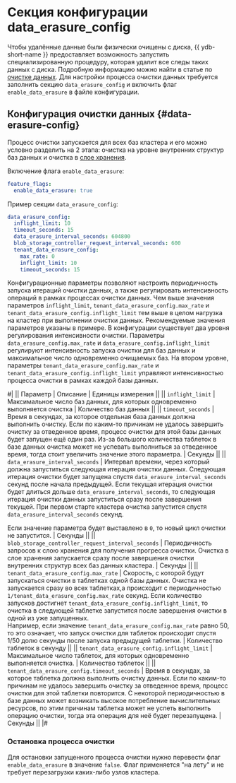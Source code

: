 # Секция конфигурации data_erasure_config

Чтобы удалённые данные были физически очищены с диска, {{ ydb-short-name }} предоставляет возможность запустить специализированную процедуру, которая удалит все следы таких данных с диска. Подробную информацию можно найти в статье по [очистке данных](../../security/data-erasure.md). Для настройки процесса очистки данных требуется заполнить секцию `data_erasure_config` и включить флаг `enable_data_erasure` в файле конфигурации.

## Конфигурация очистки данных {#data-erasure-config}

Процесс очистки запускается для всех баз кластера и его можно условно разделить на 2 этапа: очистка на уровне внутренних структур баз данных и очистка в [слое хранения](../../concepts/glossary.md#distributed-storage-implementation).

Включение флага `enable_data_erasure`:

```yaml
feature_flags:
  enable_data_erasure: true
```

Пример секции `data_erasure_config`:

```yaml
data_erasure_config:
  inflight_limit: 10
  timeout_seconds: 15
  data_erasure_interval_seconds: 604800
  blob_storage_controller_request_interval_seconds: 600
  tenant_data_erasure_config:
    max_rate: 0
    inflight_limit: 10
    timeout_seconds: 15
```

Конфигурационные параметры позволяют настроить периодичность запуска итераций очистки данных, а также регулировать интенсивность операций в рамках процессах очистки данных. Чем выше значения параметров `inflight_limit`, `tenant_data_erasure_config.max_rate` и `tenant_data_erasure_config.inflight_limit` тем выше в целом нагрузка на кластер при выполнении очистки данных. Рекомендуемые значения параметров указаны в примере.
В конфигурации существует два уровня регулирования интенсивности очистки.
Параметры `data_erasure_config.max_rate` и `data_erasure_config.inflight_limit` регулируют интенсивность запуска очистки для баз данных и максимальное число одновременно очищаемых баз.
На втором уровне, параметры `tenant_data_erasure_config.max_rate` и `tenant_data_erasure_config.inflight_limit` управляют интенсивностью процесса очистки в рамках каждой базы данных.

#|
|| Параметр | Описание | Единицы измерения ||
|| `inflight_limit`
| Максимальное число баз данных, для которых одновременно выполняется очистка
| Количество баз данных
    ||
|| `timeout_seconds`
| Время в секундах, за которое отдельная база данных должна выполнить очистку. Если по каким-то причинам не удалось завершить очистку за отведенное время, процесс очистки для этой базы данных будет запущен ещё один раз. Из-за большого количества таблеток в базе данных очистка может не успевать выполниться за отведенное время, тогда стоит увеличить значение этого параметра.
| Секунды
    ||
|| `data_erasure_interval_seconds`
| Интервал времени, через который должна запуститься следующая итерация очистки данных. Следующая итерация очистки будет запущена спустя `data_erasure_interval_seconds` секунд после начала предыдущей. Если текущая итерация очистки будет длиться дольше `data_erasure_interval_seconds`, то следующая итерация очистки данных запуститься сразу после завершения текущей.
При первом старте кластера очистка запустится спустя `data_erasure_interval_seconds` секунд.

Если значение параметра будет выставлено в `0`, то новый цикл очистки не запустится.
| Секунды
    ||
|| `blob_storage_controller_request_interval_seconds`
| Периодичность запросов к слою хранения для получения прогресса очистки. Очистка в слое хранения запускается сразу после завершения очистки внутренних структур всех баз данных кластера.
| Секунды
    ||
|| `tenant_data_erasure_config.max_rate`
| Скорость, с которой будут запускаться очистки в таблетках одной базы данных. Очистка не запускается сразу во всех таблетках,а происходит с периодичностью `1/tenant_data_erasure_config.max_rate` секунд. Если количество запусков достигнет `tenant_data_erasure_config.inflight_limit`, то очистка в следующей таблетке запустится после завершения очистки в одной из уже запущенных.<br/>Например, если значение `tenant_data_erasure_config.max_rate` равно 50, то это означает, что запуск очистки для таблеток происходит спустя 1/50 долю секунды после запуска предыдущей таблетки.
| Количество таблеток в секунду
    ||
|| `tenant_data_erasure_config.inflight_limit`
| Максимальное число таблеток, для которых одновременно выполняется очистка.
| Количество таблеток
    ||
|| `tenant_data_erasure_config.timeout_seconds`
| Время в секундах, за которое таблетка должна выполнить очистку данных. Если по каким-то причинам не удалось завершить очистку за отведенное время, процесс очистки для этой таблетки повторится. С некоторой периодичностью в базе данных может возникать высокое потребление вычислительных ресурсов, по этим причинам таблетка может не успеть выполнить операцию очистки, тогда эта операция для неё будет перезапущена.
| Секунды
    ||
|#

### Остановка процесса очистки

Для остановки запущенного процесса очистки нужно перевести флаг `enable_data_erasure` в значение `false`. Флаг применяется "на лету" и не требует перезагрузки каких-либо узлов кластера.
